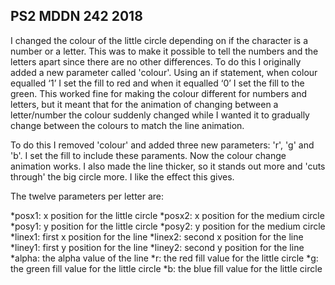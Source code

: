 ## PS2 MDDN 242 2018
I changed the colour of the little circle depending on if the character is a number or a letter. This was to make it possible to tell the numbers and the letters apart since there are no other differences. To do this I originally added a new parameter called 'colour'. Using an if statement, when colour equalled ‘1’ I set the fill to red and when it equalled ‘0’ I set the fill to the green. This worked fine for making the colour different for numbers and letters, but it meant that for the animation of changing between a letter/number the colour suddenly changed while I wanted it to gradually change between the colours to match the line animation.

To do this I removed 'colour' and added three new parameters: 'r', 'g' and 'b'. I set the fill to include these paraments. Now the colour change animation works.
I also made the line thicker, so it stands out more and 'cuts through' the big circle more. I like the effect this gives.

The twelve parameters per letter are:

*posx1: x position for the little circle
*posx2: x position for the medium circle
*posy1: y position for the little circle
*posy2: y position for the medium circle
*linex1: first x position for the line
*linex2: second x position for the line
*liney1: first y position for the line
*liney2: second y position for the line
*alpha: the alpha value of the line
*r: the red fill value for the little circle
*g: the green fill value for the little circle
*b: the blue fill value for the little circle
